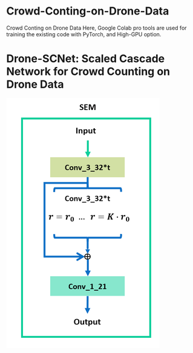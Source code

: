 # Crowd-Conting-on-Drone-Data
Crowd Conting on Drone Data 
Here, Google Colab pro tools are used for training the existing code with PyTorch, and High-GPU option. 
<h1>Drone-SCNet: Scaled Cascade Network for Crowd Counting on Drone Data </h1>
<img src="https://github.com/elharroussomar/Crowd-Conting-on-Drone-Data/blob/master/SEM2.png" alt="Italian Trulli">
